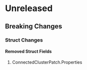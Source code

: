 # Unreleased

## Breaking Changes

### Struct Changes

#### Removed Struct Fields

1. ConnectedClusterPatch.Properties
